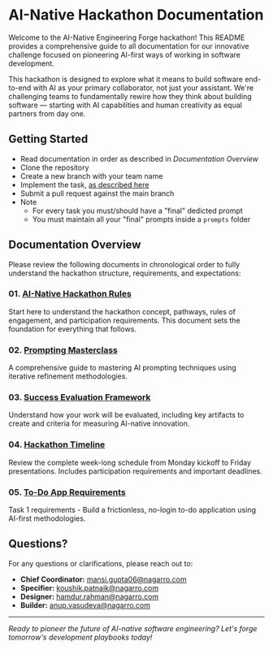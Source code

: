 # AI-Native Hackathon Documentation

Welcome to the AI-Native Engineering Forge hackathon! This README provides a comprehensive guide to all documentation for our innovative challenge focused on pioneering AI-first ways of working in software development.

This hackathon is designed to explore what it means to build software end-to-end with AI as your primary collaborator, not just your assistant. We're challenging teams to fundamentally rewire how they think about building software — starting with AI capabilities and human creativity as equal partners from day one.

## Getting Started

- Read documentation in order as described in *Documentation Overview*
- Clone the repository
- Create a new branch with your team name
- Implement the task, [as described here](05_todo-app-requirements.md)
- Submit a pull request against the main branch
- Note
  - For every task you must/should have a "final" dedicted prompt
  - You must maintain all your "final" prompts inside a `prompts` folder

## Documentation Overview

Please review the following documents in chronological order to fully understand the hackathon structure, requirements, and expectations:

### 01. [AI-Native Hackathon Rules](01_hackathon-rules.md)

Start here to understand the hackathon concept, pathways, rules of engagement, and participation requirements. This document sets the foundation for everything that follows.

### 02. [Prompting Masterclass](02_prompting-masterclass.md)

A comprehensive guide to mastering AI prompting techniques using iterative refinement methodologies.

### 03. [Success Evaluation Framework](03_success-evaluation-framework.md)

Understand how your work will be evaluated, including key artifacts to create and criteria for measuring AI-native innovation.

### 04. [Hackathon Timeline](04_hackathon-timeline.md)

Review the complete week-long schedule from Monday kickoff to Friday presentations. Includes participation requirements and important deadlines.

### 05. [To-Do App Requirements](05_todo-app-requirements.md)

Task 1 requirements - Build a frictionless, no-login to-do application using AI-first methodologies.

## Questions?

For any questions or clarifications, please reach out to:

- **Chief Coordinator:** mansi.gupta06@nagarro.com
- **Specifier:** koushik.patnaik@nagarro.com
- **Designer:** hamdur.rahman@nagarro.com  
- **Builder:** anup.vasudeva@nagarro.com

---

*Ready to pioneer the future of AI-native software engineering? Let's forge tomorrow's development playbooks today!*
